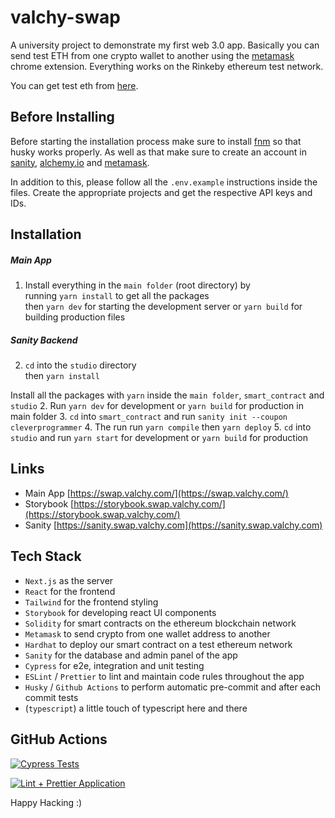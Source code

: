 # valchy-swap

A university project to demonstrate my first web 3.0 app. Basically you can send test ETH from one crypto wallet to another using the [metamask](https://chrome.google.com/webstore/detail/metamask/nkbihfbeogaeaoehlefnkodbefgpgknn?hl=en) chrome extension. Everything works on the Rinkeby ethereum test network.

You can get test eth from [here](https://faucets.chain.link/rinkeby).

## Before Installing

Before starting the installation process make sure to install [fnm](https://github.com/Schniz/fnm) so that husky works properly. As well as that make sure to create an account in [sanity](https://www.sanity.io), [alchemy.io](https://dashboard.alchemyapi.io/) and [metamask](https://chrome.google.com/webstore/detail/metamask/nkbihfbeogaeaoehlefnkodbefgpgknn?hl=en).

In addition to this, please follow all the `.env.example` instructions inside the files. Create the appropriate projects and get the respective API keys and IDs.

## Installation

##### Main App
1. Install everything in the `main folder` (root directory) by  
	running `yarn install` to get all the packages  
	then `yarn dev` for starting the development server
	or `yarn build` for building production files

##### Sanity Backend
2. `cd` into the `studio` directory  
	then `yarn install`

Install all the packages with `yarn` inside the `main folder`, `smart_contract` and `studio`
2. Run `yarn dev` for development or `yarn build` for production in main folder
3. `cd` into `smart_contract` and run `sanity init --coupon cleverprogrammer`
4. The run run `yarn compile` then `yarn deploy`
5. `cd` into `studio` and run `yarn start` for development or `yarn build` for production

## Links

-   Main App [https://swap.valchy.com/](https://swap.valchy.com/)
-   Storybook [https://storybook.swap.valchy.com/](https://storybook.swap.valchy.com/)
-   Sanity [https://sanity.swap.valchy.com](https://sanity.swap.valchy.com)

## Tech Stack

-   `Next.js` as the server
-   `React` for the frontend
-   `Tailwind` for the frontend styling
-   `Storybook` for developing react UI components
-   `Solidity` for smart contracts on the ethereum blockchain network
-   `Metamask` to send crypto from one wallet address to another
-   `Hardhat` to deploy our smart contract on a test ethereum network
-   `Sanity` for the database and admin panel of the app
-   `Cypress` for e2e, integration and unit testing
-   `ESLint` / `Prettier` to lint and maintain code rules throughout the app
-   `Husky` / `Github Actions` to perform automatic pre-commit and after each commit tests
-   (`typescript`) a little touch of typescript here and there

## GitHub Actions

[![Cypress Tests](https://github.com/Valchy/valchy-swap/actions/workflows/cypress-tests.js.yml/badge.svg)](https://github.com/Valchy/valchy-swap/actions/workflows/cypress-tests.js.yml)

[![Lint + Prettier Application](https://github.com/Valchy/valchy-swap/actions/workflows/lint-prettier.js.yml/badge.svg)](https://github.com/Valchy/valchy-swap/actions/workflows/lint-prettier.js.yml)

Happy Hacking :)

